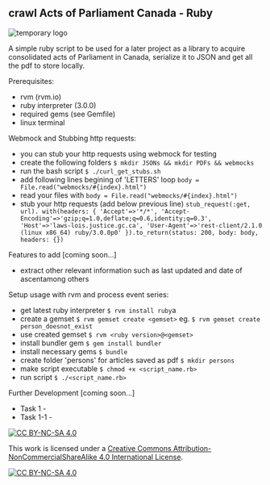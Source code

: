 ## crawl Acts of Parliament Canada - Ruby
![temporary logo](https://bt-strike.s3-us-west-2.amazonaws.com/images/ruby.gif "bt-strike temporary logo")

A simple ruby script to be used for a later project as a library to acquire consolidated acts of Parliament in Canada, serialize it to JSON and get all the pdf to store locally.

Prerequisites:
* rvm (rvm.io)
* ruby interpreter (3.0.0)
* required gems (see Gemfile)
* linux terminal

Webmock and Stubbing http requests:
* you can stub your http requests using webmock for testing
* create the following folders `$ mkdir JSONs && mkdir PDFs && webmocks`
* run the bash script `$ ./curl_get_stubs.sh`
* add following lines begining of 'LETTERS' loop `body = File.read("webmocks/#{index}.html")`
* read your files with `body = File.read("webmocks/#{index}.html")`
* stub your http requests (add below previous line) 
          ```stub_request(:get, url).
            with(headers: {
              'Accept'=>'*/*',
              'Accept-Encoding'=>'gzip;q=1.0,deflate;q=0.6,identity;q=0.3',
              'Host'=>'laws-lois.justice.gc.ca',
              'User-Agent'=>'rest-client/2.1.0 (linux x86_64) ruby/3.0.0p0'
            }).to_return(status: 200, body: body, headers: {})
        ```

        
Features to add [coming soon...]
* extract other relevant information such as last updated and date of ascentamong others

Setup usage with rvm and process event series:
* get latest ruby interpreter
`$ rvm install ruby`a
* create a gemset
`$ rvm gemset create <gemset>`
eg. `$ rvm gemset create person_doesnot_exist`
* use created gemset
`$ rvm <ruby version>@<gemset>`
* install bundler gem
`$ gem install bundler`
* install necessary gems
`$ bundle`
* create folder 'persons' for articles saved as pdf
`$ mkdir persons`
* make script executable
`$ chmod +x <script_name.rb>`
* run script
`$ ./<script_name.rb>`


Further Development [coming soon...]
* Task 1 -
* Task 1-1 -

[![CC BY-NC-SA 4.0][cc-by-nc-sa-shield]][cc-by-nc-sa]

This work is licensed under a
[Creative Commons Attribution-NonCommercialShareAlike 4.0 International License][cc-by-nc-sa].

[![CC BY-NC-SA 4.0][cc-by-nc-sa-image]][cc-by-nc-sa]

[cc-by-nc-sa]: http://creativecommons.org/licenses/by-nc-sa/4.0/
[cc-by-nc-sa-image]: https://licensebuttons.net/l/by-nc-sa/4.0/88x31.png
[cc-by-nc-sa-shield]: https://img.shields.io/badge/License-CC%20BY--NC--SA%204.0-lightgrey.svg


